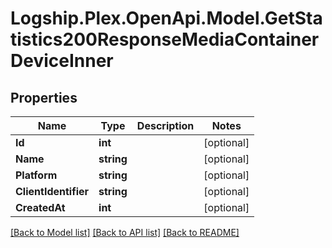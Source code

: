 # Logship.Plex.OpenApi.Model.GetStatistics200ResponseMediaContainerDeviceInner

## Properties

Name | Type | Description | Notes
------------ | ------------- | ------------- | -------------
**Id** | **int** |  | [optional] 
**Name** | **string** |  | [optional] 
**Platform** | **string** |  | [optional] 
**ClientIdentifier** | **string** |  | [optional] 
**CreatedAt** | **int** |  | [optional] 

[[Back to Model list]](../../README.md#documentation-for-models) [[Back to API list]](../../README.md#documentation-for-api-endpoints) [[Back to README]](../../README.md)

